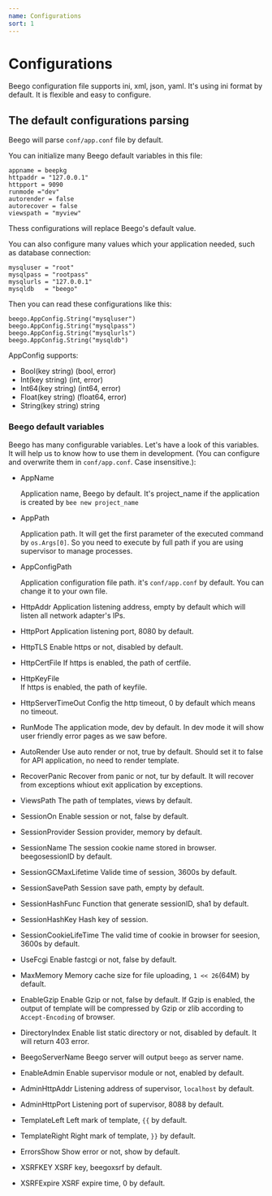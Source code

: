 ```yaml
---
name: Configurations
sort: 1
---
```


# Configurations
Beego configuration file supports ini, xml, json, yaml. It's using ini format by default. It is flexible and easy to configure.

## The default configurations parsing 

Beego will parse `conf/app.conf` file by default.

You can initialize many Beego default variables in this file:

	appname = beepkg
	httpaddr = "127.0.0.1"
	httpport = 9090
	runmode ="dev"
	autorender = false
	autorecover = false
	viewspath = "myview"

Thess configurations will replace Beego's default value.

You can also configure many values which your application needed, such as database connection:

	mysqluser = "root"
	mysqlpass = "rootpass"
	mysqlurls = "127.0.0.1"
	mysqldb   = "beego"

Then you can read these configurations like this:

	beego.AppConfig.String("mysqluser")
	beego.AppConfig.String("mysqlpass")
	beego.AppConfig.String("mysqlurls")
	beego.AppConfig.String("mysqldb")

AppConfig supports:

- Bool(key string) (bool, error)
- Int(key string) (int, error)
- Int64(key string) (int64, error)
- Float(key string) (float64, error)
- String(key string) string

### Beego default variables

Beego has many configurable variables. Let's have a look of this variables. It will help us to know how to use them in development. (You can configure and overwrite them in `conf/app.conf`. Case insensitive.):

* AppName
  
  Application name, Beego by default. It's project_name if the application is created by `bee new project_name`

* AppPath

  Application path. It will get the first parameter of the executed command by `os.Args[0]`. So you need to execute by full path if you are using supervisor to manage processes.
	
* AppConfigPath

  Application configuration file path. it's `conf/app.conf` by default.  You can change it to your own file.

* HttpAddr
  Application listening address, empty by default which will listen all network adapter's IPs.

* HttpPort
  Application listening port, 8080 by default.
	
* HttpTLS
  Enable https or not, disabled by default.

* HttpCertFile
  If https is enabled, the path of certfile.

* HttpKeyFile		
  If https is enabled, the path of keyfile.

* HttpServerTimeOut
  Config the http timeout, 0 by default which means no timeout.
	
* RunMode
  The application mode, dev by default. In dev mode it will show user friendly error pages as we saw before.

* AutoRender
  Use auto render or not, true by default. Should set it to false for API application, no need to render template.

* RecoverPanic
  Recover from panic or not, tur by default. It will recover from exceptions whiout exit application by exceptions.

* ViewsPath
  The path of templates, views by default.

* SessionOn
  Enable session or not, false by default.

* SessionProvider
  Session provider, memory by default.

* SessionName
  The session cookie name stored in browser. beegosessionID by default.

* SessionGCMaxLifetime
  Valide time of session, 3600s by default.

* SessionSavePath
  Session save path, empty by default.

* SessionHashFunc
  Function that generate sessionID, sha1 by default.

* SessionHashKey
  Hash key of session.
	
* SessionCookieLifeTime
  The valid time of cookie in browser for seesion, 3600s by default.

* UseFcgi
  Enable fastcgi or not, false by default.

* MaxMemory
  Memory cache size for file uploading, `1 << 26`(64M) by default.

* EnableGzip
  Enable Gzip or not, false by default. If Gzip is enabled, the output of template will be compressed by Gzip or zlib according to `Accept-Encoding` of browser.

* DirectoryIndex
  Enable list static directory or not, disabled by default. It will return 403 error.
	
* BeegoServerName
  Beego server will output `beego` as server name.
	
* EnableAdmin
  Enable supervisor module or not, enabled by default.
	
* AdminHttpAddr
  Listening address of supervisor, `localhost` by default.

* AdminHttpPort
  Listening port of supervisor, 8088 by default.
	
* TemplateLeft
  Left mark of template, `{{` by default.
	
* TemplateRight
  Right mark of template, `}}` by default.
	
* ErrorsShow
  Show error or not, show by default.

* XSRFKEY
  XSRF key, beegoxsrf by default.
	
* XSRFExpire
  XSRF expire time, 0 by default.
